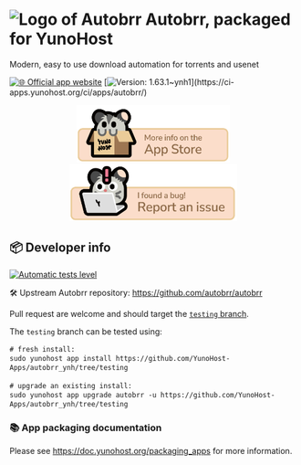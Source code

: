 <!--
N.B.: This README was automatically generated by <https://github.com/YunoHost/apps_tools/blob/main/readme_generator>
It shall NOT be edited by hand.
-->

<h1>
  <img src="https://raw.githubusercontent.com/YunoHost/apps/main/logos/autobrr.png" width="32px" alt="Logo of Autobrr">
  Autobrr, packaged for YunoHost
</h1>

Modern, easy to use download automation for torrents and usenet

[![🌐 Official app website](https://img.shields.io/badge/Official_app_website-darkgreen?style=for-the-badge)](https://autobrr.com/)
[![Version: 1.63.1~ynh1](https://img.shields.io/badge/Version-1.63.1~ynh1-rgba(0,150,0,1)?style=for-the-badge)](https://ci-apps.yunohost.org/ci/apps/autobrr/)

<div align="center">
<a href="https://apps.yunohost.org/app/autobrr"><img height="100px" src="https://github.com/YunoHost/yunohost-artwork/raw/refs/heads/main/badges/neopossum-badges/badge_more_info_on_the_appstore.svg"/></a>
<a href="https://github.com/YunoHost-Apps/autobrr_ynh/issues"><img height="100px" src="https://github.com/YunoHost/yunohost-artwork/raw/refs/heads/main/badges/neopossum-badges/badge_report_an_issue.svg"/></a>
</div>

## 📦 Developer info

[![Automatic tests level](https://apps.yunohost.org/badge/cilevel/autobrr)](https://ci-apps.yunohost.org/ci/apps/autobrr/)

🛠️ Upstream Autobrr repository: <https://github.com/autobrr/autobrr>

Pull request are welcome and should target the [`testing` branch](https://github.com/YunoHost-Apps/autobrr_ynh/tree/testing).

The `testing` branch can be tested using:
```
# fresh install:
sudo yunohost app install https://github.com/YunoHost-Apps/autobrr_ynh/tree/testing

# upgrade an existing install:
sudo yunohost app upgrade autobrr -u https://github.com/YunoHost-Apps/autobrr_ynh/tree/testing
```

### 📚 App packaging documentation

Please see <https://doc.yunohost.org/packaging_apps> for more information.